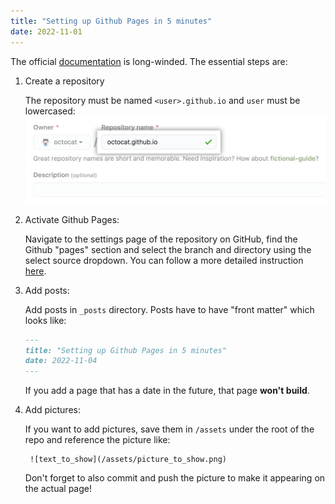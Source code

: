 ```yaml
---
title: "Setting up Github Pages in 5 minutes"
date: 2022-11-01
---
```


The official [documentation](https://docs.github.com``/en/pages/getting-started-with-github-pages/creating-a-github-pages-site)
is long-winded. The essential steps are:

1. Create a repository 

    The repository must be named `<user>.github.io` and `user` must be lowercased:
    ![example](/assets/create-repository-name-pages.png)

2. Activate Github Pages: 

    Navigate to the settings page of the repository on GitHub, find the Github "pages" section and 
    select the branch and directory using the select source dropdown. You can follow a more detailed instruction [here](
https://docs.github.com/en/pages/getting-started-with-github-pages/configuring-a-publishing-source-for-your-github-pages-site#publishing-from-a-branch).

3. Add posts:

   Add posts in `_posts` directory. Posts have to have "front matter" which looks like:
    ```markdown
    ---
    title: "Setting up Github Pages in 5 minutes"
    date: 2022-11-04
    ---
    ```
    If you add a page that has a date in the future, that page **won't build**.     


4. Add pictures:

    If you want to add pictures, save them in `/assets` under the root of the repo 
    and reference the picture like: 
    ```
     ![text_to_show](/assets/picture_to_show.png)
    ```
   Don't forget to also commit and push the picture to make it appearing on the actual page!
